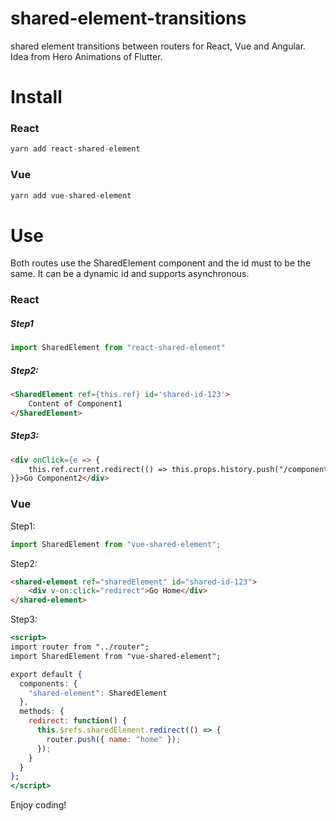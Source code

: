 # shared-element-transitions
shared element transitions between routers for React, Vue and Angular. Idea from Hero Animations of Flutter.

# Install

### React

```jsx
yarn add react-shared-element
```

### Vue

```jsx
yarn add vue-shared-element
```

# Use

Both routes use the SharedElement component and the id must to be the same. It can be a dynamic id and supports asynchronous.

### React

##### Step1

```jsx
import SharedElement from "react-shared-element"
```

##### Step2:

```html
<SharedElement ref={this.ref} id='shared-id-123'>
    Content of Component1
</SharedElement>
```

##### Step3:

```html
<div onClick={e => {
    this.ref.current.redirect(() => this.props.history.push("/component2"))
}}>Go Component2</div>
```

### Vue

Step1:

```jsx
import SharedElement from "vue-shared-element";
```

Step2:

```html
<shared-element ref="sharedElement" id="shared-id-123">
    <div v-on:click="redirect">Go Home</div>
</shared-element>
```

Step3:

```jsx
<script>
import router from "../router";
import SharedElement from "vue-shared-element";

export default {
  components: {
    "shared-element": SharedElement
  },
  methods: {
    redirect: function() {
      this.$refs.sharedElement.redirect(() => {
        router.push({ name: "home" });
      });
    }
  }
};
</script>
```

Enjoy coding!